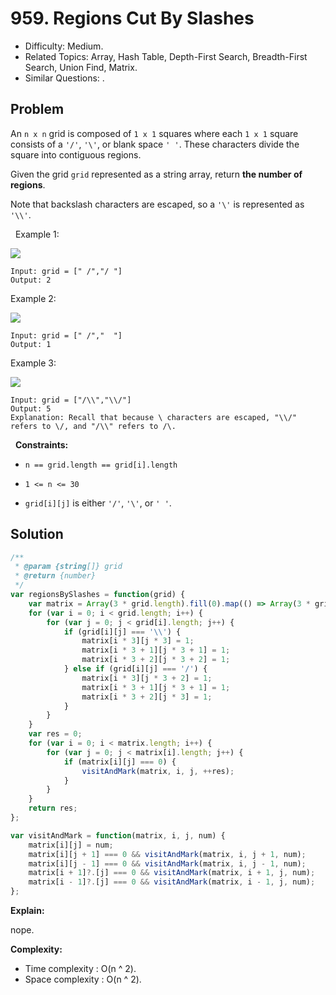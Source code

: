 # 959. Regions Cut By Slashes

- Difficulty: Medium.
- Related Topics: Array, Hash Table, Depth-First Search, Breadth-First Search, Union Find, Matrix.
- Similar Questions: .

## Problem

An `n x n` grid is composed of `1 x 1` squares where each `1 x 1` square consists of a `'/'`, `'\'`, or blank space `' '`. These characters divide the square into contiguous regions.

Given the grid `grid` represented as a string array, return **the number of regions**.

Note that backslash characters are escaped, so a `'\'` is represented as `'\\'`.

 
Example 1:

![](https://assets.leetcode.com/uploads/2018/12/15/1.png)

```
Input: grid = [" /","/ "]
Output: 2
```

Example 2:

![](https://assets.leetcode.com/uploads/2018/12/15/2.png)

```
Input: grid = [" /","  "]
Output: 1
```

Example 3:

![](https://assets.leetcode.com/uploads/2018/12/15/4.png)

```
Input: grid = ["/\\","\\/"]
Output: 5
Explanation: Recall that because \ characters are escaped, "\\/" refers to \/, and "/\\" refers to /\.
```

 
**Constraints:**


	
- `n == grid.length == grid[i].length`
	
- `1 <= n <= 30`
	
- `grid[i][j]` is either `'/'`, `'\'`, or `' '`.



## Solution

```javascript
/**
 * @param {string[]} grid
 * @return {number}
 */
var regionsBySlashes = function(grid) {
    var matrix = Array(3 * grid.length).fill(0).map(() => Array(3 * grid.length).fill(0));
    for (var i = 0; i < grid.length; i++) {
        for (var j = 0; j < grid[i].length; j++) {
            if (grid[i][j] === '\\') {
                matrix[i * 3][j * 3] = 1;
                matrix[i * 3 + 1][j * 3 + 1] = 1;
                matrix[i * 3 + 2][j * 3 + 2] = 1;
            } else if (grid[i][j] === '/') {
                matrix[i * 3][j * 3 + 2] = 1;
                matrix[i * 3 + 1][j * 3 + 1] = 1;
                matrix[i * 3 + 2][j * 3] = 1;
            }
        }
    }
    var res = 0;
    for (var i = 0; i < matrix.length; i++) {
        for (var j = 0; j < matrix[i].length; j++) {
            if (matrix[i][j] === 0) {
                visitAndMark(matrix, i, j, ++res);
            }
        }
    }
    return res;
};

var visitAndMark = function(matrix, i, j, num) {
    matrix[i][j] = num;
    matrix[i][j + 1] === 0 && visitAndMark(matrix, i, j + 1, num);
    matrix[i][j - 1] === 0 && visitAndMark(matrix, i, j - 1, num);
    matrix[i + 1]?.[j] === 0 && visitAndMark(matrix, i + 1, j, num);
    matrix[i - 1]?.[j] === 0 && visitAndMark(matrix, i - 1, j, num);
};
```

**Explain:**

nope.

**Complexity:**

* Time complexity : O(n ^ 2).
* Space complexity : O(n ^ 2).
